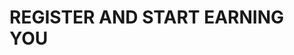 <h1>REGISTER AND START EARNING YOU<h1>
<script>
var MemberSpace = window.MemberSpace || {"subdomain":"github1"};
(function(d){
  var s = d.createElement("script");
  s.src = "https://cdn.memberspace.com/scripts/widgets.js";
  var e = d.getElementsByTagName("script")[0];
  e.parentNode.insertBefore(s,e);
}(document));
</script>
